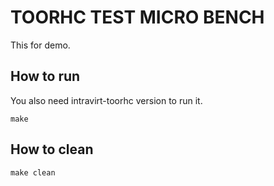 # TOORHC TEST MICRO BENCH

This for demo.

## How to run

You also need intravirt-toorhc version to run it.
```
make
```

## How to clean

```
make clean
```

